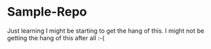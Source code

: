 # Sample-Repo
Just learning
I might be starting to get the hang of this.
I might not be getting the hang of this after all :-(

